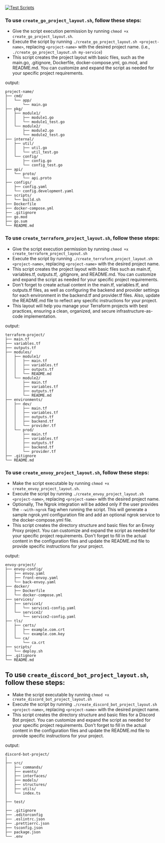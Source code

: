 [![Test Scripts](https://github.com/ScooterHelmet/scripts/actions/workflows/test-scripts.yml/badge.svg)](https://github.com/ScooterHelmet/scripts/actions/workflows/test-scripts.yml)

### To use `create_go_project_layout.sh`, follow these steps:

-    Give the script execution permission by running `chmod +x create_go_project_layout.sh`.
-    Execute the script by running `./create_go_project_layout.sh <project-name>`, replacing `<project-name>` with the desired project name. (i.e., `./create_go_project_layout.sh my-service`)
-    This script creates the project layout with basic files, such as the main.go, .gitignore, Dockerfile, docker-compose.yml, go.mod, and README.md. You can customize and expand the script as needed for your specific project requirements.

output:
```console
project-name/
├── cmd/
│   └── app/
│       └── main.go
├── pkg/
│   ├── module1/
│   │   ├── module1.go
│   │   └── module1_test.go
│   └── module2/
│       ├── module2.go
│       └── module2_test.go
├── internal/
│   ├── util/
│   │   ├── util.go
│   │   └── util_test.go
│   └── config/
│       ├── config.go
│       └── config_test.go
├── api/
│   └── proto/
│       └── api.proto
├── configs/
│   ├── config.yaml
│   └── config.development.yaml
├── scripts/
│   └── build.sh
├── Dockerfile
├── docker-compose.yml
├── .gitignore
├── go.mod
├── go.sum
└── README.md
```

### To use `create_terraform_project_layout.sh`, follow these steps:

-    Give the script execution permission by running `chmod +x create_terraform_project_layout.sh`
-    Execute the script by running `./create_terraform_project_layout.sh <project-name>`, replacing `<project-name>` with the desired project name.
-    This script creates the project layout with basic files such as main.tf, variables.tf, outputs.tf, .gitignore, and README.md. You can customize and expand the script as needed for your specific project requirements.
-    Don't forget to create actual content in the main.tf, variables.tf, and outputs.tf files, as well as configuring the backend and provider settings for each environment in the backend.tf and provider.tf files. Also, update the README.md file to reflect any specific instructions for your project.
-    This layout will help you manage your Terraform projects with best practices, ensuring a clean, organized, and secure infrastructure-as-code implementation.

output:
```console
terraform-project/
├── main.tf
├── variables.tf
├── outputs.tf
├── modules/
│   ├── module1/
│   │   ├── main.tf
│   │   ├── variables.tf
│   │   ├── outputs.tf
│   │   └── README.md
│   └── module2/
│       ├── main.tf
│       ├── variables.tf
│       ├── outputs.tf
│       └── README.md
├── environments/
│   ├── dev/
│   │   ├── main.tf
│   │   ├── variables.tf
│   │   ├── outputs.tf
│   │   ├── backend.tf
│   │   └── provider.tf
│   └── prod/
│       ├── main.tf
│       ├── variables.tf
│       ├── outputs.tf
│       ├── backend.tf
│       └── provider.tf
├── .gitignore
└── README.md
```

### To use `create_envoy_project_layout.sh`, follow these steps:

-    Make the script executable by running `chmod +x create_envoy_project_layout.sh`.
-    Execute the script by running `./create_envoy_project_layout.sh <project-name>`, replacing `<project-name>` with the desired project name.
-    Optionally, The Ngrok integration will be added only if the user provides the `--with-ngrok` flag when running the script. This will generate a sample ngrok.yml configuration file and add an optional ngrok service to the docker-compose.yml file.
-    This script creates the directory structure and basic files for an Envoy Proxy project. You can customize and expand the script as needed for your specific project requirements. Don't forget to fill in the actual content in the configuration files and update the README.md file to provide specific instructions for your project.

output:
```console
envoy-project/
├── envoy-config/
│   ├── envoy.yaml
│   ├── front-envoy.yaml
│   └── back-envoy.yaml
├── docker/
│   ├── Dockerfile
│   └── docker-compose.yml
├── services/
│   ├── service1/
│   │   └── service1-config.yaml
│   └── service2/
│       └── service2-config.yaml
├── tls/
│   ├── certs/
│   │   ├── example.com.crt
│   │   └── example.com.key
│   └── ca/
│       └── ca.crt
├── scripts/
│   └── deploy.sh
├── .gitignore
└── README.md
```

## To use `create_discord_bot_project_layout.sh`, follow these steps:
-    Make the script executable by running `chmod +x create_discord_bot_project_layout.sh`
-    Execute the script by running `./create_discord_bot_project_layout.sh <project-name>`, replacing `<project-name>` with the desired project name.
-    This script creates the directory structure and basic files for a Discord Bot project. You can customize and expand the script as needed for your specific project requirements. Don't forget to fill in the actual content in the configuration files and update the README.md file to provide specific instructions for your project.

output:
```console
discord-bot-project/
│
├── src/
│   ├── commands/
│   ├── events/
│   ├── interfaces/
│   ├── models/
│   ├── structures/
│   ├── utils/
│   └── index.ts
│
├── test/
│
├── .gitignore
├── .editorconfig
├── .eslintrc.json
├── .prettierrc.json
├── tsconfig.json
├── package.json
└── .env
```